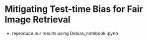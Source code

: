 # Mitigating Test-time Bias for Fair Image Retrieval

- reproduce our results using Debias_notebook.ipynb
